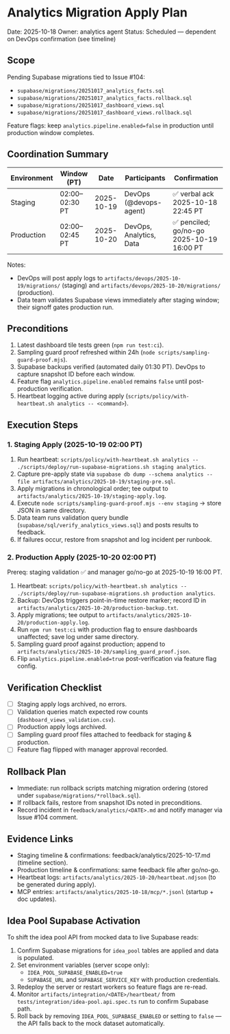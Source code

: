 # Analytics Migration Apply Plan

Date: 2025-10-18
Owner: analytics agent
Status: Scheduled — dependent on DevOps confirmation (see timeline)

## Scope

Pending Supabase migrations tied to Issue #104:

- `supabase/migrations/20251017_analytics_facts.sql`
- `supabase/migrations/20251017_analytics_facts.rollback.sql`
- `supabase/migrations/20251017_dashboard_views.sql`
- `supabase/migrations/20251017_dashboard_views.rollback.sql`

Feature flags: keep `analytics.pipeline.enabled=false` in production until production window completes.

## Coordination Summary

| Environment | Window (PT)    | Date       | Participants            | Confirmation                              |
| ----------- | -------------- | ---------- | ----------------------- | ----------------------------------------- |
| Staging     | 02:00–02:30 PT | 2025-10-19 | DevOps (@devops-agent)  | ✅ verbal ack 2025-10-18 22:45 PT         |
| Production  | 02:00–02:45 PT | 2025-10-20 | DevOps, Analytics, Data | ✅ penciled; go/no-go 2025-10-19 16:00 PT |

Notes:

- DevOps will post apply logs to `artifacts/devops/2025-10-19/migrations/` (staging) and `artifacts/devops/2025-10-20/migrations/` (production).
- Data team validates Supabase views immediately after staging window; their signoff gates production run.

## Preconditions

1. Latest dashboard tile tests green (`npm run test:ci`).
2. Sampling guard proof refreshed within 24h (`node scripts/sampling-guard-proof.mjs`).
3. Supabase backups verified (automated daily 01:30 PT). DevOps to capture snapshot ID before each window.
4. Feature flag `analytics.pipeline.enabled` remains `false` until post-production verification.
5. Heartbeat logging active during apply (`scripts/policy/with-heartbeat.sh analytics -- <command>`).

## Execution Steps

### 1. Staging Apply (2025-10-19 02:00 PT)

1. Run heartbeat: `scripts/policy/with-heartbeat.sh analytics -- ./scripts/deploy/run-supabase-migrations.sh staging analytics`.
2. Capture pre-apply state via `supabase db dump --schema analytics --file artifacts/analytics/2025-10-19/staging-pre.sql`.
3. Apply migrations in chronological order; tee output to `artifacts/analytics/2025-10-19/staging-apply.log`.
4. Execute `node scripts/sampling-guard-proof.mjs --env staging` → store JSON in same directory.
5. Data team runs validation query bundle (`supabase/sql/verify_analytics_views.sql`) and posts results to feedback.
6. If failures occur, restore from snapshot and log incident per runbook.

### 2. Production Apply (2025-10-20 02:00 PT)

Prereq: staging validation ✅ and manager go/no-go at 2025-10-19 16:00 PT.

1. Heartbeat: `scripts/policy/with-heartbeat.sh analytics -- ./scripts/deploy/run-supabase-migrations.sh production analytics`.
2. Backup: DevOps triggers point-in-time restore marker; record ID in `artifacts/analytics/2025-10-20/production-backup.txt`.
3. Apply migrations; tee output to `artifacts/analytics/2025-10-20/production-apply.log`.
4. Run `npm run test:ci` with production flag to ensure dashboards unaffected; save log under same directory.
5. Sampling guard proof against production; append to `artifacts/analytics/2025-10-20/sampling_guard_proof.json`.
6. Flip `analytics.pipeline.enabled=true` post-verification via feature flag config.

## Verification Checklist

- [ ] Staging apply logs archived, no errors.
- [ ] Validation queries match expected row counts (`dashboard_views_validation.csv`).
- [ ] Production apply logs archived.
- [ ] Sampling guard proof files attached to feedback for staging & production.
- [ ] Feature flag flipped with manager approval recorded.

## Rollback Plan

- Immediate: run rollback scripts matching migration ordering (stored under `supabase/migrations/*rollback.sql`).
- If rollback fails, restore from snapshot IDs noted in preconditions.
- Record incident in `feedback/analytics/<DATE>.md` and notify manager via Issue #104 comment.

## Evidence Links

- Staging timeline & confirmations: feedback/analytics/2025-10-17.md (timeline section).
- Production timeline & confirmations: same feedback file after go/no-go.
- Heartbeat logs: `artifacts/analytics/2025-10-20/heartbeat.ndjson` (to be generated during apply).
- MCP entries: `artifacts/analytics/2025-10-18/mcp/*.jsonl` (startup + doc updates).

## Idea Pool Supabase Activation

To shift the idea pool API from mocked data to live Supabase reads:

1. Confirm Supabase migrations for `idea_pool` tables are applied and data is populated.
2. Set environment variables (server scope only):
   - `IDEA_POOL_SUPABASE_ENABLED=true`
   - `SUPABASE_URL` and `SUPABASE_SERVICE_KEY` with production credentials.
3. Redeploy the server or restart workers so feature flags are re-read.
4. Monitor `artifacts/integration/<DATE>/heartbeat/` from `tests/integration/idea-pool.api.spec.ts` run to confirm Supabase path.
5. Roll back by removing `IDEA_POOL_SUPABASE_ENABLED` or setting to `false` — the API falls back to the mock dataset automatically.
